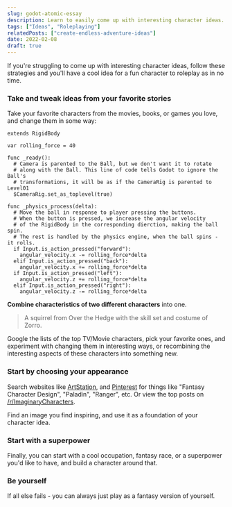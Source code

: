 ```yaml
---
slug: godot-atomic-essay
description: Learn to easily come up with interesting character ideas.
tags: ["Ideas", "Roleplaying"]
relatedPosts: ["create-endless-adventure-ideas"]
date: 2022-02-08
draft: true
---
```


If you're struggling to come up with interesting character ideas, follow these strategies and you'll have a cool idea for a fun character to roleplay as in no time.

### Take and tweak ideas from your favorite stories
Take your favorite characters from the movies, books, or games you love, and change them in some way:

```gdscript {1-5}
extends RigidBody

var rolling_force = 40

func _ready():
  # Camera is parented to the Ball, but we don't want it to rotate
  # along with the Ball. This line of code tells Godot to ignore the Ball's 
  # transformations, it will be as if the CameraRig is parented to Level01
  $CameraRig.set_as_toplevel(true)

func _physics_process(delta):
  # Move the ball in response to player pressing the buttons.
  # When the button is pressed, we increase the angular velocity 
  # of the RigidBody in the corresponding dierction, making the ball spin.
  # The rest is handled by the physics engine, when the ball spins - it rolls.
  if Input.is_action_pressed("forward"):
    angular_velocity.x -= rolling_force*delta
  elif Input.is_action_pressed("back"):
    angular_velocity.x += rolling_force*delta
  if Input.is_action_pressed("left"):
    angular_velocity.z += rolling_force*delta
  elif Input.is_action_pressed("right"):
    angular_velocity.z -= rolling_force*delta
```

**Combine characteristics of two different characters** into one. 
> A squirrel from Over the Hedge with the skill set and costume of Zorro.

Google the lists of the top TV/Movie characters, pick your favorite ones, and experiment with changing them in interesting ways, or recombining the interesting aspects of these characters into something new.

### Start by choosing your appearance
Search websites like  [ArtStation](https://www.artstation.com/search?sort_by=likes&category_ids=65&medium_ids=1), and [Pinterest](https://www.pinterest.com/search/pins/?q=fantasy%20character%20design&rs=typed&term_meta[]=fantasy%7Ctyped&term_meta[]=character%7Ctyped&term_meta[]=design%7Ctyped) for things like "Fantasy Character Design", "Paladin", "Ranger", etc. Or view the top posts on [/r/ImaginaryCharacters](https://www.reddit.com/r/ImaginaryCharacters/top/?sort=top&t=all). 

Find an image you find inspiring, and use it as a foundation of your character idea.

### Start with a superpower
Finally, you can start with a cool occupation, fantasy race, or a superpower you'd like to have, and build a character around that.

### Be yourself
If all else fails - you can always just play as a fantasy version of yourself.
